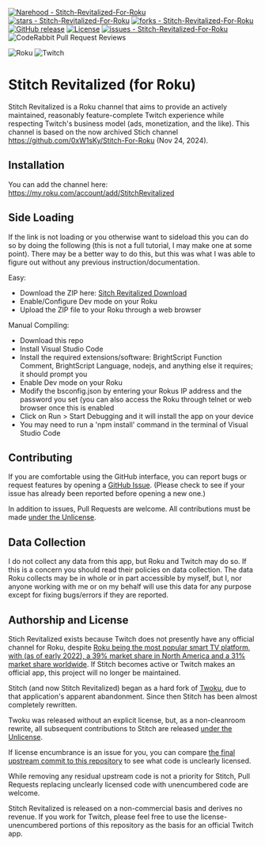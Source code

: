 [![Narehood - Stitch-Revitalized-For-Roku](https://img.shields.io/static/v1?label=Narehood&message=Stitch-Revitalized-For-Roku&color=blue&logo=github)](https://github.com/Narehood/Stitch-Revitalized-For-Roku "Go to GitHub repo")
[![stars - Stitch-Revitalized-For-Roku](https://img.shields.io/github/stars/Narehood/Stitch-Revitalized-For-Roku?style=social)](https://github.com/Narehood/Stitch-Revitalized-For-Roku)
[![forks - Stitch-Revitalized-For-Roku](https://img.shields.io/github/forks/Narehood/Stitch-Revitalized-For-Roku?style=social)](https://github.com/Narehood/Stitch-Revitalized-For-Roku)
[![GitHub release](https://img.shields.io/github/release/Narehood/Stitch-Revitalized-For-Roku?include_prereleases=&sort=semver&color=blue)](https://github.com/Narehood/Stitch-Revitalized-For-Roku/releases/)
[![License](https://img.shields.io/badge/License-Unlicense-blue)](https://github.com/Narehood/Stitch-Revitalized-For-Roku/blob/main/LICENSE)
[![issues - Stitch-Revitalized-For-Roku](https://img.shields.io/github/issues/Narehood/Stitch-Revitalized-For-Roku)](https://github.com/Narehood/Stitch-Revitalized-For-Roku/issues)
![CodeRabbit Pull Request Reviews](https://img.shields.io/coderabbit/prs/github/Narehood/Stitch-Revitalized-For-Roku?utm_source=oss&utm_medium=github&utm_campaign=Narehood%2FStitch-Revitalized-For-Roku&labelColor=171717&color=FF570A&link=https%3A%2F%2Fcoderabbit.ai&label=CodeRabbit+Reviews)

![Roku](https://img.shields.io/badge/roku-6f1ab1?style=for-the-badge&logo=roku&logoColor=white)
![Twitch](https://img.shields.io/badge/Twitch-9347FF?style=for-the-badge&logo=twitch&logoColor=white)

# Stitch Revitalized (for Roku)

Stitch Revitalized is a Roku channel that aims to provide an actively maintained, reasonably feature-complete Twitch experience while respecting Twitch's business model (ads, monetization, and the like). This channel is based on the now archived Stich channel https://github.com/0xW1sKy/Stitch-For-Roku (Nov 24, 2024).

## Installation

You can add the channel here: https://my.roku.com/account/add/StitchRevitalized


## Side Loading
If the link is not loading or you otherwise want to sideload this you can do so by doing the following (this is not a full tutorial, I may make one at some point). There may be a better way to do this, but this was what I was able to figure out without any previous instruction/documentation.

Easy: 

- Download the ZIP here: [Sitch Revitalized Download](https://github.com/Narehood/Stitch-Revitalized-For-Roku/releases/download/v1.6.6/Stitch.Revitalized.zip)
- Enable/Configure Dev mode on your Roku
- Upload the ZIP file to your Roku through a web browser

Manual Compiling:

- Download this repo
- Install Visual Studio Code
- Install the required extensions/software: BrightScript Function Comment, BrightScript Language, nodejs, and anything else it requires; it should prompt you
- Enable Dev mode on your Roku
- Modify the bsconfig.json by entering your Rokus IP address and the password you set (you can also access the Roku through telnet or web browser once this is enabled
- Click on Run > Start Debugging and it will install the app on your device
- You may need to run a 'npm install' command in the terminal of Visual Studio Code

## Contributing

If you are comfortable using the GitHub interface, you can report bugs or request features by opening a [GitHub Issue](https://github.com/Narehood/Stitch-Revitalized-For-Roku/issues). (Please check to see if your issue has already been reported before opening a new one.)


In addition to issues, Pull Requests are welcome. All contributions must be made [under the Unlicense](./LICENSE).

## Data Collection

I do not collect any data from this app, but Roku and Twitch may do so. If this is a concern you should read their policies on data collection. The data Roku collects may be in whole or in part accessible by myself, but I, nor anyone working with me or on my behalf will use this data for any purpose except for fixing bugs/errors if they are reported.


## Authorship and License

Stich Revitalized exists because Twitch does not presently have any official channel for Roku, despite [Roku being the most popular smart TV platform, with (as of early 2022), a 39% market share in North America and a 31% market share worldwide](https://seekingalpha.com/article/4547471-the-sleeping-giant-in-streaming-turning-roku-into-a-huge-2023-winner). If Stitch becomes active or Twitch makes an official app, this project will no longer be maintained.

Stitch (and now Stitch Revitalized) began as a hard fork of [Twoku](https://github.com/worldreboot/twitch-reloaded-roku), due to that application's apparent abandonment. Since then Stitch has been almost completely rewritten.

Twoku was released without an explicit license, but, as a non-cleanroom rewrite, all subsequent contributions to Stitch are released [under the Unlicense](./LICENSE).

If license encumbrance is an issue for you, you can compare [the final upstream commit to this repository](https://github.com/0xW1sKy/Stitch-For-Roku/commit/268187c63e1eaf3922f577a2dab6ccb6a2e089f8) to see what code is unclearly licensed.

While removing any residual upstream code is not a priority for Stitch, Pull Requests replacing unclearly licensed code with unencumbered code are welcome.

Stitch Revitalized is released on a non-commercial basis and derives no revenue. If you work for Twitch, please feel free to use the license-unencumbered portions of this repository as the basis for an official Twitch app.
